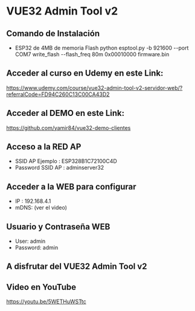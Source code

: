 # VUE32 Admin Tool v2

## Comando de Instalación
* ESP32 de 4MB de memoria Flash
python esptool.py -b 921600 --port COM7 write_flash --flash_freq 80m 0x00010000 firmware.bin

## Acceder al curso en Udemy en este Link:
https://www.udemy.com/course/vue32-admin-tool-v2-servidor-web/?referralCode=FD94C260C13C00CA43D2

## Acceder al DEMO en este Link:
https://github.com/yamir84/vue32-demo-clientes

## Acceso a la RED AP
* SSID AP Ejemplo  : ESP328B1C72100C4D
* Password SSID AP : adminserver32

## Acceder a la WEB para configurar
* IP  : 192.168.4.1
* mDNS: (ver el video)

## Usuario y Contraseña WEB
* User:     admin
* Password: admin

## A disfrutar del VUE32 Admin Tool v2

## Video en YouTube
https://youtu.be/5WETHuWSTtc